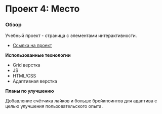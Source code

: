 # Проект 4: Место

### Обзор

Учебный проект - страница с элементами интерактивности.


* [Ссылка на проект](https://alexleibch.github.io/mesto/)

**Использованные технологии**

* Grid верстка
* JS
* HTML/CSS
* Адаптивная верстка

**Планы по улучшению**

Добавление счётчика лайков и больше брейкпоинтов для адаптива с целью улучшения пользовательского опыта.
